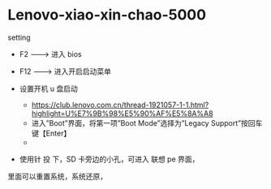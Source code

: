 # Lenovo-xiao-xin-chao-5000
setting

* F2  ---> 进入 bios
* F12 ---> 进入开启启动菜单

* 设置开机 u 盘启动
  - https://club.lenovo.com.cn/thread-1921057-1-1.html?highlight=U%E7%9B%98%E5%90%AF%E5%8A%A8
  - 进入”Boot”界面，将第一项”Boot Mode”选择为”Legacy Support”按回车键【Enter】
  - 


* 使用针 投 下，SD 卡旁边的小孔，可进入 联想 pe 界面，

里面可以重置系统，系统还原，

